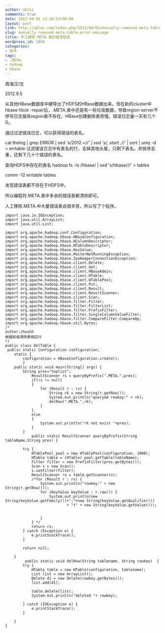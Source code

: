 ```yaml
---
author: abloz
comments: true
date: 2012-09-05 12:10:53+00:00
layout: post
link: http://abloz.com/index.php/2012/09/05/manually-removed-meta-table-error-message/
slug: manually-removed-meta-table-error-message
title: 手工移除.META.表的错误信息
wordpress_id: 1856
categories:
- 技术
tags:
- .META.
- hadoop
- hbase
---
```


周海汉/文

2012.9.5

从其他HBase数据库中硬导出了HDFS的HBase数据出来，但在新的cluster中hbase hbck -repair后，.META.表中还是有一些垃圾数据，导致region server不停写日志报告region表不存在，HBase创建删除表奇慢。错误日志量一天有几个G。

通过过滤错误日志，可以获得错误的表名。

cat thelog | grep ERROR | sed 's/2012.*=//' | sed 's/, start.*.//' | sort | uniq -d > errtable
过滤错误日志中有表名的行，去掉其他头尾，只剩下表名。并排序去重，还剩下几十个错误的表名。

查询HDFS中存在的表名
hadoop fs -ls /hbase/ | sed 's/hbase///' > tables

comm -12 errtable tables

发现错误表都不存在于HDFS中。

所以编程将.META.表中多余的错误表都清除即可。

人工移除.META.中大量错误表会很辛苦，所以写了个程序。



    
    
    import java.io.IOException;
    import java.util.ArrayList;
    import java.util.List;
    
    import org.apache.hadoop.conf.Configuration;
    import org.apache.hadoop.hbase.HBaseConfiguration;
    import org.apache.hadoop.hbase.HColumnDescriptor;
    import org.apache.hadoop.hbase.HTableDescriptor;
    import org.apache.hadoop.hbase.KeyValue;
    import org.apache.hadoop.hbase.MasterNotRunningException;
    import org.apache.hadoop.hbase.ZooKeeperConnectionException;
    import org.apache.hadoop.hbase.client.Delete;
    import org.apache.hadoop.hbase.client.Get;
    import org.apache.hadoop.hbase.client.HBaseAdmin;
    import org.apache.hadoop.hbase.client.HTable;
    import org.apache.hadoop.hbase.client.HTablePool;
    import org.apache.hadoop.hbase.client.Put;
    import org.apache.hadoop.hbase.client.Result;
    import org.apache.hadoop.hbase.client.ResultScanner;
    import org.apache.hadoop.hbase.client.Scan;
    import org.apache.hadoop.hbase.filter.Filter;
    import org.apache.hadoop.hbase.filter.FilterList;
    import org.apache.hadoop.hbase.filter.PrefixFilter;
    import org.apache.hadoop.hbase.filter.SingleColumnValueFilter;
    import org.apache.hadoop.hbase.filter.CompareFilter.CompareOp;
    import org.apache.hadoop.hbase.util.Bytes;
    /*
    author:zhouhh
    根据前缀清除表相应行
    */
    public class DelTable {
     public static Configuration configuration;
        static {
            configuration = HBaseConfiguration.create();
            }
        public static void main(String[] args) {
            String pres="toplist";
        		ResultScanner rs = queryByPrefix(".META.",pres);
        		if(rs != null)
        		{
        			for (Result r : rs) {
        				String rk = new String(r.getRow());
                        System.out.println("queryed rowkey:" + rk);
                        delRow(".META.",rk);
        			}
        		}
        		else
        		{
        			System.out.println("rk not exist "+pres);
        		}
        	}
        	    public static ResultScanner queryByPrefix(String tableName,String pres) {
    
            try {
                HTablePool pool = new HTablePool(configuration, 1000);
                HTable table = (HTable) pool.getTable(tableName);
                Filter filter = new PrefixFilter(pres.getBytes());
                Scan s = new Scan();
                s.setFilter(filter);
                ResultScanner rs = table.getScanner(s);
                /*for (Result r : rs) {
                    System.out.println("rowkey:" + new String(r.getRow()));
                    for (KeyValue keyValue : r.raw()) {
                        System.out.println(new String(keyValue.getFamily())+":"+new String(keyValue.getQualifier())
                                + "t" + new String(keyValue.getValue()));
    
    
                    }
                } */
                return rs;
            } catch (Exception e) {
                e.printStackTrace();
            }
    
            return null;
    
        }
             public static void delRow(String tablename, String rowkey)  {
            try {
                HTable table = new HTable(configuration, tablename);
                List list = new ArrayList();
                Delete d1 = new Delete(rowkey.getBytes());
                list.add(d1);
    
                table.delete(list);
                System.out.println("deleted "+ rowkey);
    
            } catch (IOException e) {
                e.printStackTrace();
            }
    
        }
    }
    



